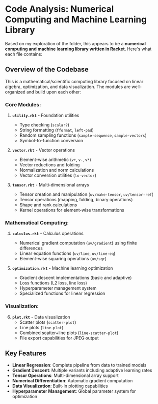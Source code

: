 # Code Analysis: Numerical Computing and Machine Learning Library

Based on my exploration of the folder, this appears to be a **numerical computing and machine learning library written in Racket**. Here's what each file contains:

## Overview of the Codebase

This is a mathematical/scientific computing library focused on linear algebra, optimization, and data visualization. The modules are well-organized and build upon each other:

### **Core Modules:**

1. **`utility.rkt`** - Foundation utilities
   - Type checking (`scalar?`)
   - String formatting (`fformat`, `left-pad`)
   - Random sampling functions (`sample-sequence`, `sample-vectors`)
   - Symbol-to-function conversion

2. **`vector.rkt`** - Vector operations
   - Element-wise arithmetic (`v+`, `v-`, `v*`)
   - Vector reductions and folding
   - Normalization and norm calculations
   - Vector conversion utilities (`to-vector`)

3. **`tensor.rkt`** - Multi-dimensional arrays
   - Tensor creation and manipulation (`uv/make-tensor`, `uv/tensor-ref`)
   - Tensor operations (mapping, folding, binary operations)
   - Shape and rank calculations
   - Kernel operations for element-wise transformations

### **Mathematical Computing:**

4. **`calculus.rkt`** - Calculus operations
   - Numerical gradient computation (`uv/gradient`) using finite differences
   - Linear equation functions (`uv/line`, `uv/line-eq`)
   - Element-wise squaring operations (`uv/sqr`)

5. **`optimization.rkt`** - Machine learning optimization
   - Gradient descent implementations (basic and adaptive)
   - Loss functions (L2 loss, line loss)
   - Hyperparameter management system
   - Specialized functions for linear regression

### **Visualization:**

6. **`plot.rkt`** - Data visualization
   - Scatter plots (`scatter-plot`)
   - Line plots (`line-plot`) 
   - Combined scatter+line plots (`line-scatter-plot`)
   - File export capabilities for JPEG output

## Key Features

- **Linear Regression**: Complete pipeline from data to trained models
- **Gradient Descent**: Multiple variants including adaptive learning rates
- **Tensor Operations**: Multi-dimensional array support
- **Numerical Differentiation**: Automatic gradient computation
- **Data Visualization**: Built-in plotting capabilities
- **Hyperparameter Management**: Global parameter system for optimization
